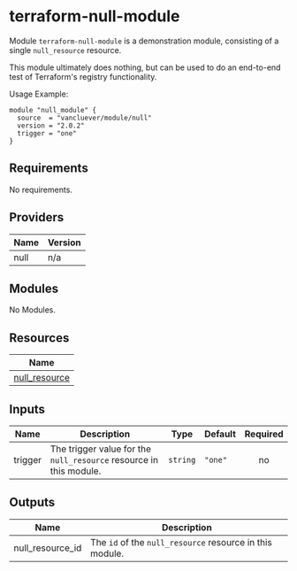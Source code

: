 # terraform-null-module

Module `terraform-null-module` is a demonstration module,
consisting of a single `null_resource` resource.

This module ultimately does nothing, but can be used to do an
end-to-end test of Terraform's registry functionality.

Usage Example:

    module "null_module" {
      source  = "vancluever/module/null"
      version = "2.0.2"
      trigger = "one"
    }

## Requirements

No requirements.

## Providers

| Name | Version |
|------|---------|
| null | n/a |

## Modules

No Modules.

## Resources

| Name |
|------|
| [null_resource](https://registry.terraform.io/providers/hashicorp/null/latest/docs/resources/resource) |

## Inputs

| Name | Description | Type | Default | Required |
|------|-------------|------|---------|:--------:|
| trigger | The trigger value for the `null_resource` resource in this module. | `string` | `"one"` | no |

## Outputs

| Name | Description |
|------|-------------|
| null\_resource\_id | The `id` of the `null_resource` resource in this module. |
